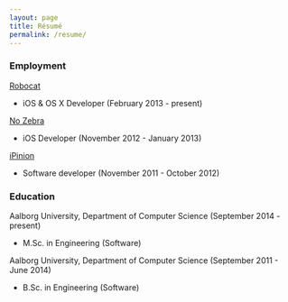 ```yaml
---
layout: page
title: Résumé
permalink: /resume/
---
```


### Employment

<a href="http://robo.cat/" target="_blank">Robocat</a>

- iOS & OS X Developer (February 2013 - present)

<a href="http://nozebra.dk/" target="_blank">No Zebra</a>

- iOS Developer (November 2012 - January 2013)

<a href="http://ipinion.dk/" target="_blank">iPinion</a>

- Software developer (November 2011 - October 2012)

### Education

Aalborg University, Department of Computer Science (September 2014 - present)

- M.Sc. in Engineering (Software)

Aalborg University, Department of Computer Science (September 2011 - June 2014)

- B.Sc. in Engineering (Software)
